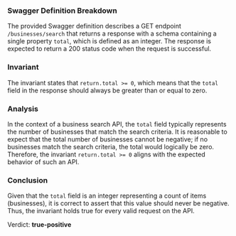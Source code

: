 ### Swagger Definition Breakdown
The provided Swagger definition describes a GET endpoint `/businesses/search` that returns a response with a schema containing a single property `total`, which is defined as an integer. The response is expected to return a 200 status code when the request is successful.

### Invariant
The invariant states that `return.total >= 0`, which means that the `total` field in the response should always be greater than or equal to zero.

### Analysis
In the context of a business search API, the `total` field typically represents the number of businesses that match the search criteria. It is reasonable to expect that the total number of businesses cannot be negative; if no businesses match the search criteria, the total would logically be zero. Therefore, the invariant `return.total >= 0` aligns with the expected behavior of such an API.

### Conclusion
Given that the `total` field is an integer representing a count of items (businesses), it is correct to assert that this value should never be negative. Thus, the invariant holds true for every valid request on the API. 

Verdict: **true-positive**
